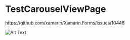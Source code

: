 # TestCarouselViewPage
https://github.com/xamarin/Xamarin.Forms/issues/10446

![Alt Text](https://github.com/BitooBit/TestCarouselViewPage/blob/master/Запись-экрана-2020-04-24-в-19.48.38.gif)
